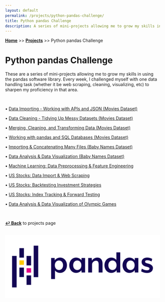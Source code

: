 ```yaml
---
layout: default
permalink: /projects/python-pandas-challenge/
title: Python pandas Challenge
description: A series of mini-projects allowing me to grow my skills in using the pandas software library.
---
```

**[Home](../../)** >> **[Projects](/projects/)** >> Python pandas Challenge

# Python pandas Challenge

These are a series of mini-projects allowing me to grow my skills in using the pandas software library. Every week, I challenged myself with one data handling task (whether it be web scraping, cleaning, visualizing, etc) to sharpen my proficiency in that area.

<br>

• [Data Importing - Working with APIs and JSON (Movies Dataset)](#)

• [Data Cleaning - Tidying Up Messy Datasets (Movies Dataset)](#)

• [Merging, Cleaning, and Transforming Data (Movies Dataset)](#)

• [Working with pandas and SQL Databases (Movies Dataset)](#)

• [Importing & Concatenating Many Files (Baby Names Dataset)](#)

• [Data Analysis & Data Visualization (Baby Names Dataset)](#)

• [Machine Learning: Data Preprocessing & Feature Engineering](#)

• [US Stocks: Data Import & Web Scraping](#)

• [US Stocks: Backtesting Investment Strategies](#)

• [US Stocks: Index Tracking & Forward Testing](#)

• [Data Analysis & Data Visualization of Olympic Games](#)

<br>

**[↩ Back](../../)** to projects page

<br>

<img src="/projects/pandas_project_challenge/pandas_logo.png" alt="pandas_logo">
